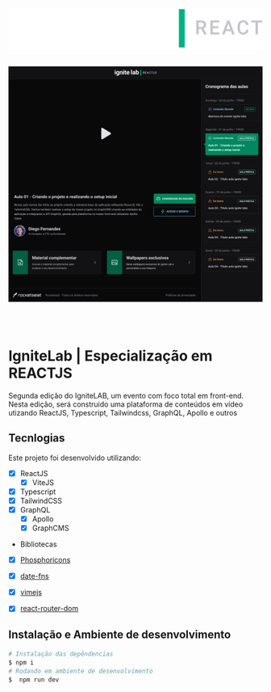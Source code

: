 <div align="center">
  <img alt="Logo IgniteLab" title="Ignite Lab | ReactJS" src="./.github/ignite-lab-react-logo.svg">
</div>
<br>

<p align="center">
  <img src="./.github/Plataforma - Desktop.png">
</p>
<br>
<br>


# IgniteLab | Especialização em REACTJS
Segunda edição do IgniteLAB, um evento com foco total em front-end.<br>
Nesta edição, será construido uma plataforma de conteúdos em vídeo utizando ReactJS, Typescript, Tailwindcss, GraphQL, Apollo e outros
<br>

## Tecnlogias
Este projeto foi desenvolvido utilizando:
- [x] ReactJS
    - [x] ViteJS
- [x] Typescript
- [x] TailwindCSS
- [x] GraphQL
    - [x] Apollo
    - [x] GraphCMS

- Bibliotecas
- [x] [Phosphoricons](https://phosphoricons.com/)
- [x] [date-fns](https://date-fns.org/)
- [x] [vimejs](https://vimejs.com/)
- [x] [react-router-dom](https://reactrouter.com/)


## Instalação e Ambiente de desenvolvimento
```bash
# Instalação das depêndencias
$ npm i
# Rodando em ambiente de desenvolvimento
$  npm run dev
```